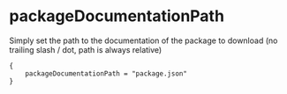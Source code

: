 
# packageDocumentationPath

Simply set the path to the documentation of the package to download (no trailing slash / dot, path is always relative)

```
{
    packageDocumentationPath = "package.json"
}
```